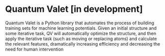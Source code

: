 # Quantum Valet \[in development\]

Quantum Valet is a Python library that automates the process of building training sets for machine learning potentials. Given an initial structure and some iterative task, QV will automatically optimize the structure, and then apply the iterative task (such as moving or replacing atoms) and calculate the relevant features, dramatically increasing efficiency and decreasing the need for human intervention
